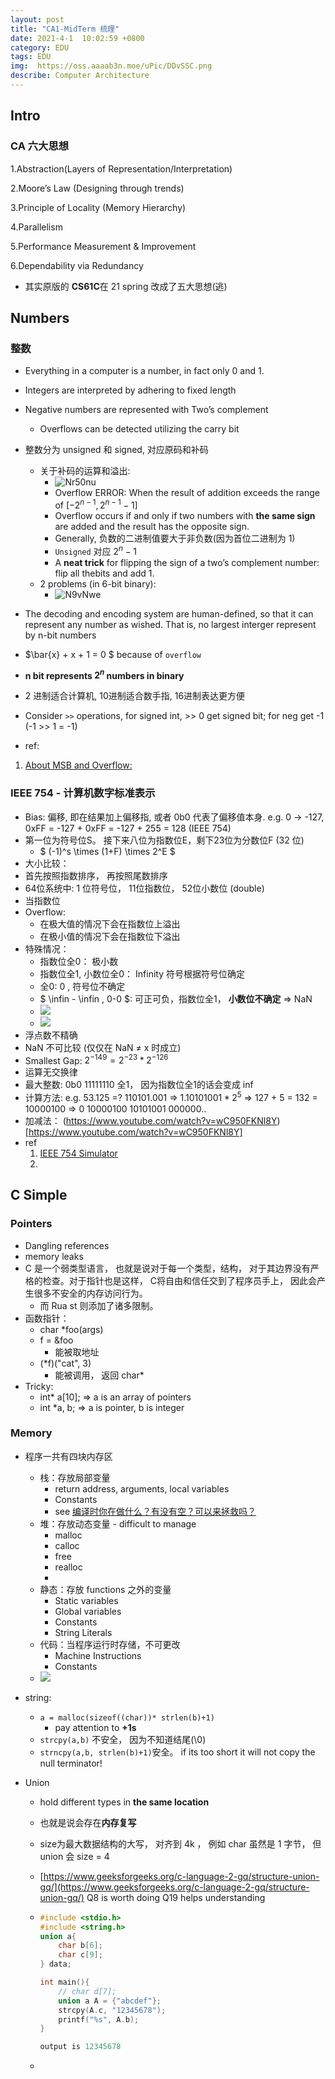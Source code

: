 ```yaml
---
layout: post
title: "CA1-MidTerm 梳理"
date: 2021-4-1  10:02:59 +0800
category: EDU
tags: EDU
img:  https://oss.aaaab3n.moe/uPic/DDvSSC.png
describe: Computer Architecture
---
```




## Intro

### CA 六大思想

1.Abstraction(Layers of Representation/Interpretation)

2.Moore’s Law (Designing through trends)

3.Principle of Locality (Memory Hierarchy)

4.Parallelism

5.Performance Measurement & Improvement

6.Dependability via Redundancy

- 其实原版的 **CS61C**在 21 spring 改成了五大思想(逃)



## Numbers

### 整数

- Everything in a computer is a number, in fact only 0 and 1.
- Integers are interpreted by adhering to fixed length
- Negative numbers are represented with Two’s complement
  - Overflows can be detected utilizing the carry bit

- 整数分为 unsigned 和 signed, 对应原码和补码
  - 关于补码的运算和溢出:
    - ![Nr50nu](https://oss.aaaab3n.moe/uPic/Nr50nu.jpg)
    - Overflow ERROR: When the result of addition exceeds the range of $[-2^{n-1},2^{n-1}-1]$
    - Overflow occurs if and only if two numbers with **the same sign** are added and the result has the opposite sign.
    - Generally, 负数的二进制值要大于非负数(因为首位二进制为 1)
    - `Unsigned` 对应 $2^n-1$
    - A **neat trick** for flipping the sign of a two’s complement number:  flip all thebits and add 1.
  - 2 problems (in 6-bit binary):
    - ![N9vNwe](https://oss.aaaab3n.moe/uPic/N9vNwe.jpg)
- The decoding and encoding system are human-defined, so that it can represent any number as wished. That is, no largest interger represent by n-bit numbers
- $\bar{x} + x + 1 = 0 $ because of `overflow`
- **n bit represents $2^n$ numbers in binary**
- 2 进制适合计算机, 10进制适合数手指, 16进制表达更方便

- Consider `>>` operations, for signed int,  >> 0 get signed bit; for neg get -1 (-1 >> 1 = -1)

- ref:

1. [About MSB and Overflow:	](https://stackoverflow.com/questions/29330787/signed-overflow-why-carry-in-and-carry-out-of-msb-should-match)

### IEEE 754 - 计算机数字标准表示

- Bias: 偏移, 即在结果加上偏移指, 或者 0b0 代表了偏移值本身. e.g. 0 -> -127,  0xFF = -127 + 0xFF = -127 + 255 = 128 (IEEE 754)
- 第一位为符号位S。 接下来八位为指数位E，剩下23位为分数位F (32 位)
  - $ (-1)^s \times (1+F) \times 2^E $
-  大小比较：
  - 首先按照指数排序， 再按照尾数排序
- 64位系统中: 1 位符号位， 11位指数位， 52位小数位 (double)
- 当指数位
- Overflow: 
  - 在极大值的情况下会在指数位上溢出
  - 在极小值的情况下会在指数位下溢出
- 特殊情况： 
  - 指数位全0： 极小数
  - 指数位全1, 小数位全0： Infinity 符号根据符号位确定
  - 全0: 0 , 符号位不确定
  - $ \infin - \infin , 0-0 $:  可正可负，指数位全1， **小数位不确定** => NaN
  - ![](https://snz04pap002files.storage.live.com/y4m6TNxePdpVx9OzxurZtXVgs0-3fOLclDH0k7i6GFR3uBJmyk8ExJerz1sM9rEUi2gDGXBNU2NHWYYn7cmpsI04cntU594NFCKadeg1W7veTAX8Nrp8zBbop67NuExwcynOXvvd7VlJ-B1zwI3YedANrzaQK6GW0eWPzGDp22_UNnaiwo4neyy6yF2lyUlivRI?width=1074&height=354&cropmode=none)
  - ![](https://snz04pap002files.storage.live.com/y4m8LUJ7roIO6DfM8Bg74PzkjMI4rDQkW8wQUEOG86Ic1f9Zp3McDQKf7S3H_CwDY-h4dAeEJmNOOTr0QSF8xyLlBBCpB2eq0aawyEuDJ9ELdyJRghZMKfiISI-ozXtr9kkbT1D0rbjuCvGLv5-4ywitiilZbjrblsxFmp3dGvRdm6q2TqhQnoEJZX26KKcVHBk?width=1468&height=400&cropmode=none)
- 浮点数不精确
- NaN 不可比较 (仅仅在 NaN $\neq$ x 时成立)
- Smallest Gap: $2^{-149} = 2^{-23}*2^{-126}$
- 运算无交换律
- 最大整数: 0b0 11111110 全1， 因为指数位全1的话会变成 inf
- 计算方法: e.g. 53.125 =? 110101.001 => $1.10101001 * 2^5$ => 127 + 5 = 132 = 10000100 => 0 10000100 10101001 000000..
- 加减法： (https://www.youtube.com/watch?v=wC950FKNl8Y)[https://www.youtube.com/watch?v=wC950FKNl8Y]
- ref
  1. [IEEE 754 Simulator](https://www.h-schmidt.net/FloatConverter/IEEE754.html)
  2. 

## C Simple

### Pointers

- Dangling references
- memory leaks
- C 是一个弱类型语言， 也就是说对于每一个类型，结构， 对于其边界没有严格的检查。对于指针也是这样， C将自由和信任交到了程序员手上， 因此会产生很多不安全的内存访问行为。
  - 而 Rua st 则添加了诸多限制。
- 函数指针：
  - char *foo(args)
  - f = &foo 
    - 能被取地址
  - (*f)("cat", 3)
    - 能被调用， 返回 char*
- Tricky:
  - int* a[10]; => a is an array of pointers
  - int *a, b; => a is pointer, b is integer

### Memory

- 程序一共有四块内存区
  - 栈：存放局部变量
    - return address, arguments, local variables
    - Constants
    - see [编译时你在做什么？有没有空？可以来拯救吗？](https://aaaab3n.moe/technology/2019/11/29/c-cpp-black-magic.html)
  - 堆：存放动态变量 - difficult to manage
    - malloc
    - calloc
    - free
    - realloc
    - 
  - 静态：存放 functions 之外的变量
    - Static variables
    - Global variables
    - Constants
    - String Literals
  - 代码：当程序运行时存储，不可更改
    - Machine Instructions
    - Constants
  - ![](https://snz04pap002files.storage.live.com/y4ms7978SdKAnRisT2pTi3Dt7K-57msUyxYmihpxd3Op6N3vVU322DnJGUOYX8xrL9gEoZe0CeXa8JK4O1wp3TbenlHKWoIBk1EW_AukWnx-hDhpUcdGxPZ5-mmaqwBGhpx1lV4dsgRKmhXNSuoMKAqnOphlOLlK4T5Yy-Q194wF6J9Nt284s9mLD1bfdaMg6Ek?width=784&height=858&cropmode=none)

- string:

  - ```a = malloc(sizeof((char))* strlen(b)+1)```
    - pay attention to **+1s**
  - `strcpy(a,b)` 不安全， 因为不知道结尾(\0)
  - `strncpy(a,b, strlen(b)+1)`安全。  if its too short it will not copy the null terminator!

- Union

  - hold different types in **the same location**
  - 也就是说会存在**内存复写**
  - size为最大数据结构的大写， 对齐到 4k ， 例如 char 虽然是 1 字节， 但 union 会 size = 4

  - [https://www.geeksforgeeks.org/c-language-2-gq/structure-union-gq/](https://www.geeksforgeeks.org/c-language-2-gq/structure-union-gq/) Q8 is worth doing Q19 helps understanding

  - ```C
    #include <stdio.h>
    #include <string.h>
    union a{
        char b[6];
        char c[9];
    } data;
    
    int main(){
        // char d[7];
        union a A = {"abcdef"};
        strcpy(A.c, "12345678");
        printf("%s", A.b);
    }
    
    output is 12345678
    ```

  - 

